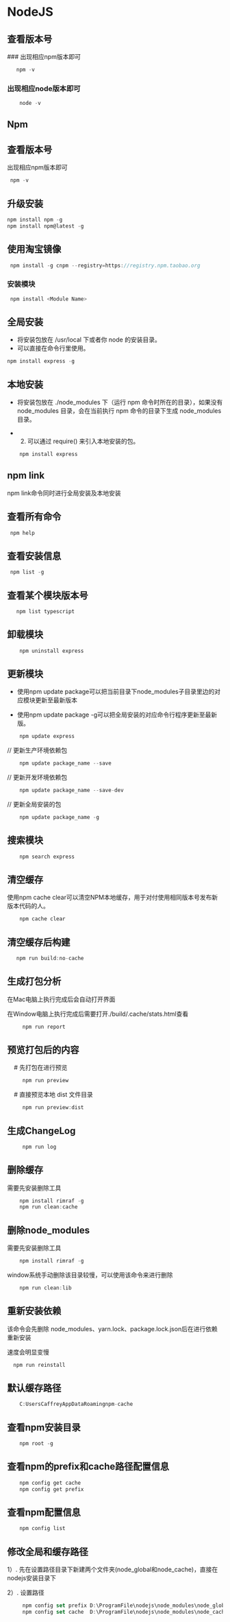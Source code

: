 # NodeJS

## 查看版本号

### 出现相应npm版本即可

```js
   npm -v
```

### 出现相应node版本即可

```js
    node -v
```

## Npm

## 查看版本号

出现相应npm版本即可

```js
 npm -v
```

## 升级安装

```js
npm install npm -g
npm install npm@latest -g
```

## 使用淘宝镜像 

```js
 npm install -g cnpm --registry=https://registry.npm.taobao.org
```

### 安装模块

```js
 npm install <Module Name>
```

## 全局安装

-   将安装包放在 /usr/local 下或者你 node 的安装目录。
-   可以直接在命令行里使用。


```js
npm install express -g   
```

## 本地安装

-   将安装包放在 ./node_modules 下（运行 npm
    命令时所在的目录），如果没有 node_modules 目录，会在当前执行 npm
    命令的目录下生成 node_modules 目录。

-   2. 可以通过 require() 来引入本地安装的包。

```js
    npm install express   
```

## **npm link**

npm link命令同时进行全局安装及本地安装

## 查看所有命令

```js
 npm help
```

## 查看安装信息

```js
 npm list -g
```

## 查看某个模块版本号

```js
   npm list typescript
```

## 卸载模块  
```js
    npm uninstall express
```

## 更新模块

-   使用npm update
    package可以把当前目录下node_modules子目录里边的对应模块更新至最新版本
    
-   使用npm update package
    -g可以把全局安装的对应命令行程序更新至最新版。

```js
    npm update express
```

// 更新生产环境依赖包

```js
    npm update package_name --save
```

// 更新开发环境依赖包

```js
    npm update package_name --save-dev
```

// 更新全局安装的包

```js
    npm update package_name -g
```

## 搜索模块

```js
    npm search express
```

## 清空缓存

使用npm cache
clear可以清空NPM本地缓存，用于对付使用相同版本号发布新版本代码的人。

```js
    npm cache clear
```

## 清空缓存后构建

```js
   npm run build:no-cache
```

## 生成打包分析

在Mac电脑上执行完成后会自动打开界面

在Window电脑上执行完成后需要打开./build/.cache/stats.html查看

```js
     npm run report
```

## 预览打包后的内容

    # 先打包在进行预览

```js
     npm run preview   
```

    # 直接预览本地 dist 文件目录

```js
     npm run preview:dist
```

## 生成ChangeLog

```js
     npm run log
```

## 删除缓存

需要先安装删除工具
```js
    npm install rimraf -g
    npm run clean:cache
```  

## 删除node_modules

需要先安装删除工具

```js
    npm install rimraf -g
```

window系统手动删除该目录较慢，可以使用该命令来进行删除

```js
    npm run clean:lib
```

## 重新安装依赖

该命令会先删除 node_modules、yarn.lock、package.lock.json后在进行依赖重新安装

速度会明显变慢

```js
  npm run reinstall
```

## 默认缓存路径
```js
    C:UsersCaffreyAppDataRoamingnpm-cache
```

## 查看npm安装目录

```js
    npm root -g
```

## 查看npm的prefix和cache路径配置信息

```js
    npm config get cache
    npm config get prefix
```

## 查看npm配置信息

```js
    npm config list
```

## 修改全局和缓存路径

1）.
先在设置路径目录下新建两个文件夹(node_global和node_cache)，直接在nodejs安装目录下

2）. 设置路径

```js
     npm config set prefix D:\ProgramFile\nodejs\node_modules\node_global\
     npm config set cache  D:\ProgramFile\nodejs\node_modules\node_cache\
```

